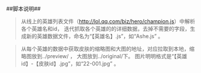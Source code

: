  
##脚本说明##

>从线上的英雄列表文件（<a>http://lol.qq.com/biz/hero/champion.js</a>）中解析各个英雄名和id，
>迭代抓取各个英雄的的详细数据，去掉不需要的字段，生成新的英雄数据文件，命名为“【英雄名】.js”，如“Ashe.js” 。

>从每个英雄的数据中获取皮肤的缩略图和大图的地址，对应拉取到本地，缩略图放到../preview/ ， 大图放到../original/下。
>图片明明格式是“【英雄id】-【皮肤id】.jpg”，如“22-001.jpg” 。
